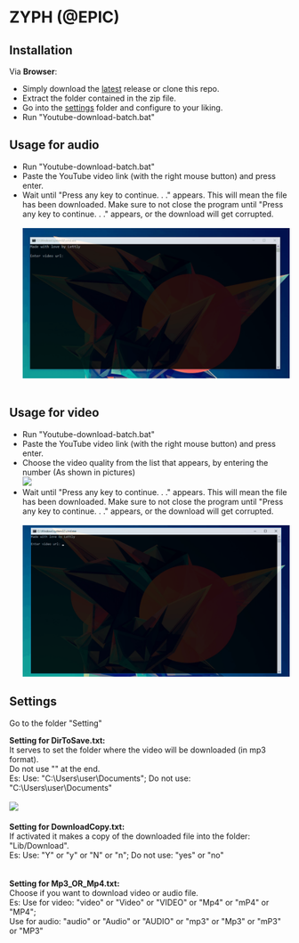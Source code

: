 # ZYPH (@EPIC)

## Installation

Via **Browser**: 
- Simply download the [latest](https://github.com/Lettly/youtube-download-batch/archive/master.zip) release or clone this repo.<br />
- Extract the folder contained in the zip file.<br />
- Go into the [settings](#setting) folder and configure to your liking.
- Run "Youtube-download-batch.bat"<br />

## Usage for audio
- Run "Youtube-download-batch.bat"<br />
- Paste the YouTube video link (with the right mouse button) and press enter.<br />
- Wait until "Press any key to continue. . ." appears. This will mean the file has been downloaded. Make sure to not close the program until "Press any key to continue. . ." appears, or the download will get corrupted.<br /><br />
![](https://raw.githubusercontent.com/Lettly/Wiki-file/master/youtube-download-batch/Yt-dl.gif) <br /><br />

## Usage for video
- Run "Youtube-download-batch.bat"<br />
- Paste the YouTube video link (with the right mouse button) and press enter.<br />
- Choose the video quality from the list that appears, by entering the number (As shown in pictures)<br />
![](http://image.prntscr.com/image/112a4fd9a9ed4421a91ef7033b9b52ed.png)<br />
- Wait until "Press any key to continue. . ." appears. This will mean the file has been downloaded. Make sure to not close the program until "Press any key to continue. . ." appears, or the download will get corrupted.<br /><br />
![](https://raw.githubusercontent.com/Lettly/Wiki-file/master/youtube-download-batch/Yt-dl-video.gif)


## Settings
Go to the folder "Setting"

 **Setting for DirToSave.txt:**<br />
It serves to set the folder where the video will be downloaded (in mp3 format).<br />
Do not use "\" at the end.<br />
Es: Use: "C:\Users\user\Documents"; Do not use: "C:\Users\user\Documents\"<br /><br />
![](http://image.prntscr.com/image/fe9f8845a5d94e2f87a828c4410ae19f.png)<br /><br />
**Setting for DownloadCopy.txt:**<br />
If activated it makes a copy of the downloaded file into the folder: "Lib/Download".<br />
Es: Use: "Y" or "y" or "N" or "n"; Do not use: "yes" or "no"<br /><br /><br />
**Setting for Mp3_OR_Mp4.txt:**<br />
Choose if you want to download video or audio file.<br />
Es: Use for video: "video" or "Video" or "VIDEO" or "Mp4" or "mP4" or "MP4";<br />
Use for audio: "audio" or "Audio" or "AUDIO" or "mp3" or "Mp3" or "mP3" or "MP3" <br />


